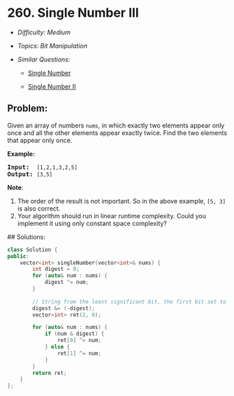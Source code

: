# 260. Single Number III

* *Difficulty: Medium*

* *Topics: Bit Manipulation*

* *Similar Questions:*

  * [Single Number](single-number.md)

  * [Single Number II](single-number-ii.md)

## Problem:

<p>Given an array of numbers <code>nums</code>, in which exactly two elements appear only once and all the other elements appear exactly twice. Find the two elements that appear only once.</p>

<p><strong>Example:</strong></p>

<pre>
<strong>Input:</strong>  <code>[1,2,1,3,2,5]</code>
<strong>Output:</strong> <code>[3,5]</code></pre>

<p><b>Note</b>:</p>

<ol>
	<li>The order of the result is not important. So in the above example, <code>[5, 3]</code> is also correct.</li>
	<li>Your algorithm should run in linear runtime complexity. Could you implement it using only constant space complexity?</li>
</ol>
## Solutions:

```c++
class Solution {
public:
    vector<int> singleNumber(vector<int>& nums) {
        int digest = 0;
        for (auto& num : nums) {
            digest ^= num;
        }
        
        // String from the least significant bit, the first bit set to 1 
        digest &= (-digest);
        vector<int> ret(2, 0);

        for (auto& num : nums) {
            if (num & digest) {
                ret[0] ^= num;
            } else {
                ret[1] ^= num;
            }
        }
        return ret;
    }
};
```

